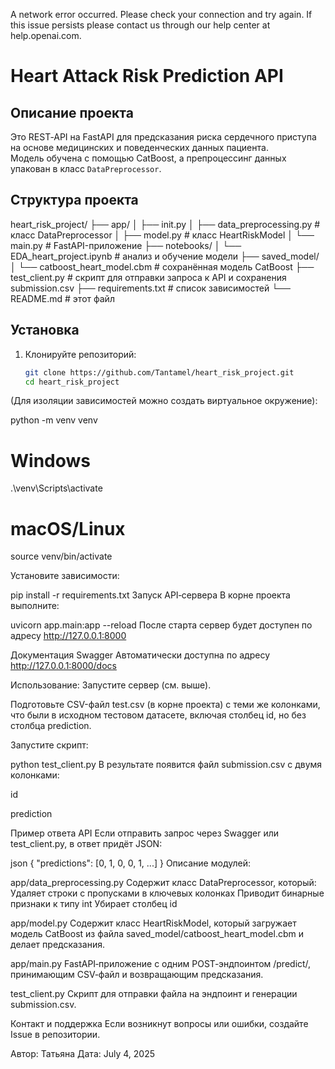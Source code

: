 A network error occurred. Please check your connection and try again. If this issue persists please contact us through our help center at help.openai.com.


# Heart Attack Risk Prediction API

## Описание проекта
Это REST‑API на FastAPI для предсказания риска сердечного приступа на основе медицинских и поведенческих данных пациента.  
Модель обучена с помощью CatBoost, а препроцессинг данных упакован в класс `DataPreprocessor`.

## Структура проекта
heart_risk_project/
├── app/
│ ├── init.py
│ ├── data_preprocessing.py # класс DataPreprocessor
│ ├── model.py # класс HeartRiskModel
│ └── main.py # FastAPI-приложение
├── notebooks/
│ └── EDA_heart_project.ipynb # анализ и обучение модели
├── saved_model/
│ └── catboost_heart_model.cbm # сохранённая модель CatBoost
├── test_client.py # скрипт для отправки запроса к API и сохранения submission.csv
├── requirements.txt # список зависимостей
└── README.md # этот файл


## Установка

1. Клонируйте репозиторий:
   ```bash
   git clone https://github.com/Tantamel/heart_risk_project.git
   cd heart_risk_project
(Для изоляции зависимостей можно создать виртуальное окружение):

python -m venv venv
# Windows
.\venv\Scripts\activate
# macOS/Linux
source venv/bin/activate

Установите зависимости:

pip install -r requirements.txt
Запуск API‑сервера
В корне проекта выполните:

uvicorn app.main:app --reload
После старта сервер будет доступен по адресу
http://127.0.0.1:8000

Документация Swagger
Автоматически доступна по адресу
http://127.0.0.1:8000/docs

Использование:
Запустите сервер (см. выше).

Подготовьте CSV-файл test.csv (в корне проекта) с теми же колонками, что были в исходном тестовом датасете, включая столбец id, но без столбца prediction.

Запустите скрипт:

python test_client.py
В результате появится файл submission.csv с двумя колонками:

id

prediction

Пример ответа API
Если отправить запрос через Swagger или test_client.py, в ответ придёт JSON:

json
{
  "predictions": [0, 1, 0, 0, 1, ...]
}
Описание модулей:

app/data_preprocessing.py
Содержит класс DataPreprocessor, который:
Удаляет строки с пропусками в ключевых колонках
Приводит бинарные признаки к типу int
Убирает столбец id

app/model.py
Содержит класс HeartRiskModel, который загружает модель CatBoost из файла saved_model/catboost_heart_model.cbm и делает предсказания.

app/main.py
FastAPI‑приложение с одним POST‑эндпоинтом /predict/, принимающим CSV‑файл и возвращающим предсказания.

test_client.py
Скрипт для отправки файла на эндпоинт и генерации submission.csv.

Контакт и поддержка
Если возникнут вопросы или ошибки, создайте Issue в репозитории.

Автор: Татьяна
Дата: July 4, 2025